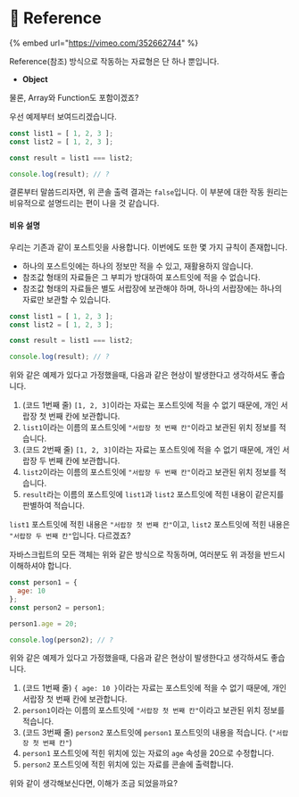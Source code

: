 # 📗  Reference

{% embed url="https://vimeo.com/352662744" %}

Reference(참조) 방식으로 작동하는 자료형은 단 하나 뿐입니다.

* **Object**

물론, Array와 Function도 포함이겠죠?

우선 예제부터 보여드리겠습니다.

```javascript
const list1 = [ 1, 2, 3 ];
const list2 = [ 1, 2, 3 ];

const result = list1 === list2;

console.log(result); // ?
```

결론부터 말씀드리자면, 위 콘솔 출력 결과는 `false`입니다. 이 부분에 대한 작동 원리는 비유적으로 설명드리는 편이 나을 것 같습니다.

#### 비유 설명

우리는 기존과 같이 포스트잇을 사용합니다. 이번에도 또한 몇 가지 규칙이 존재합니다.

* 하나의 포스트잇에는 하나의 정보만 적을 수 있고, 재활용하지 않습니다.
* 참조값 형태의 자료들은 그 부피가 방대하여 포스트잇에 적을 수 없습니다.
* 참조값 형태의 자료들은 별도 서랍장에 보관해야 하며, 하나의 서랍장에는 하나의 자료만 보관할 수 있습니다.

```javascript
const list1 = [ 1, 2, 3 ];
const list2 = [ 1, 2, 3 ];

const result = list1 === list2;

console.log(result); // ?
```

위와 같은 예제가 있다고 가정했을때, 다음과 같은 현상이 발생한다고 생각하셔도 좋습니다.

1. (코드 1번째 줄) `[1, 2, 3]`이라는 자료는 포스트잇에 적을 수 없기 때문에, 개인 서랍장 첫 번째 칸에 보관합니다.
2. `list1`이라는 이름의 포스트잇에 `"서랍장 첫 번째 칸"`이라고 보관된 위치 정보를 적습니다.
3. (코드 2번째 줄) `[1, 2, 3]`이라는 자료는 포스트잇에 적을 수 없기 때문에, 개인 서랍장 두 번째 칸에 보관합니다.
4. `list2`이라는 이름의 포스트잇에 `"서랍장 두 번째 칸"`이라고 보관된 위치 정보를 적습니다.
5. `result`라는 이름의 포스트잇에 `list1`과 `list2` 포스트잇에 적힌 내용이 같은지를 판별하여 적습니다.

`list1` 포스트잇에 적힌 내용은 `"서랍장 첫 번째 칸"`이고, `list2` 포스트잇에 적힌 내용은 `"서랍장 두 번째 칸"`입니다. 다르겠죠?

자바스크립트의 모든 객체는 위와 같은 방식으로 작동하며, 여러분도 위 과정을 반드시 이해하셔야 합니다.

```javascript
const person1 = {
  age: 10
};
const person2 = person1;

person1.age = 20;

console.log(person2); // ?
```

위와 같은 예제가 있다고 가정했을때, 다음과 같은 현상이 발생한다고 생각하셔도 좋습니다.

1. (코드 1번째 줄) `{ age: 10 }`이라는 자료는 포스트잇에 적을 수 없기 때문에, 개인 서랍장 첫 번째 칸에 보관합니다.
2. `person1`이라는 이름의 포스트잇에 `"서랍장 첫 번째 칸"`이라고 보관된 위치 정보를 적습니다.
3. (코드 3번째 줄) `person2` 포스트잇에 `person1` 포스트잇의 내용을 적습니다. (`"서랍장 첫 번째 칸"`)
4. `person1` 포스트잇에 적힌 위치에 있는 자료의 `age` 속성을 20으로 수정합니다.
5. `person2` 포스트잇에 적힌 위치에 있는 자료를 콘솔에 출력합니다.

위와 같이 생각해보신다면, 이해가 조금 되었을까요?
